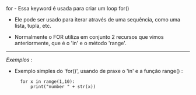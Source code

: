 for - Essa keyword é usada para criar um loop for() 

- Ele pode ser usado para iterar através de uma sequência, como uma lista, tupla, etc.

- Normalmente o FOR utiliza em conjunto 2 recursos que vimos anteriormente, que é o 'in' e o método 'range'.


---

*Exemplos* :


- Exemplo simples do 'for()', usando de praxe o 'in' e a função range() :

		for x in range(1,10):
			print("number " + str(x))


